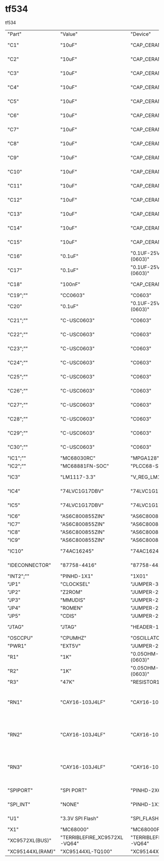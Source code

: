 # tf534
tf534


|                  |                              |                              |                                                                     |                                                                                                  |                             |                                                                                                   |                             |                             |               |                        |             |           |         |           |              |               |         |  | 
|------------------|------------------------------|------------------------------|---------------------------------------------------------------------|--------------------------------------------------------------------------------------------------|-----------------------------|---------------------------------------------------------------------------------------------------|-----------------------------|-----------------------------|---------------|------------------------|-------------|-----------|---------|-----------|--------------|---------------|---------|--| 
| "Part"           | "Value"                      | "Device"                     | "Package"                                                           | "Description"                                                                                    | "AVAILABILITY"              | "DESCRIPTION"                                                                                     | "MF"                        | "MP"                        | "MPN"         | "OC_FARNELL"           | "OC_NEWARK" | "PACKAGE" | "PRICE" | "PROD_ID" | "SPICEMODEL" | "SPICEPREFIX" | "VALUE" |  | 
| "C1"             | "10uF"                       | "CAP_CERAMIC1206"            | "1206"                                                              | "Ceramic Capacitors";"";"";"";"";"";"";"";"";"";"";"";"";""                                      |                             |                                                                                                   |                             |                             |               |                        |             |           |         |           |              |               |         |  | 
| "C2"             | "10uF"                       | "CAP_CERAMIC1206"            | "1206"                                                              | "Ceramic Capacitors";"";"";"";"";"";"";"";"";"";"";"";"";""                                      |                             |                                                                                                   |                             |                             |               |                        |             |           |         |           |              |               |         |  | 
| "C3"             | "10uF"                       | "CAP_CERAMIC1206"            | "1206"                                                              | "Ceramic Capacitors";"";"";"";"";"";"";"";"";"";"";"";"";""                                      |                             |                                                                                                   |                             |                             |               |                        |             |           |         |           |              |               |         |  | 
| "C4"             | "10uF"                       | "CAP_CERAMIC1206"            | "1206"                                                              | "Ceramic Capacitors";"";"";"";"";"";"";"";"";"";"";"";"";""                                      |                             |                                                                                                   |                             |                             |               |                        |             |           |         |           |              |               |         |  | 
| "C5"             | "10uF"                       | "CAP_CERAMIC1206"            | "1206"                                                              | "Ceramic Capacitors";"";"";"";"";"";"";"";"";"";"";"";"";""                                      |                             |                                                                                                   |                             |                             |               |                        |             |           |         |           |              |               |         |  | 
| "C6"             | "10uF"                       | "CAP_CERAMIC1206"            | "1206"                                                              | "Ceramic Capacitors";"";"";"";"";"";"";"";"";"";"";"";"";""                                      |                             |                                                                                                   |                             |                             |               |                        |             |           |         |           |              |               |         |  | 
| "C7"             | "10uF"                       | "CAP_CERAMIC1206"            | "1206"                                                              | "Ceramic Capacitors";"";"";"";"";"";"";"";"";"";"";"";"";""                                      |                             |                                                                                                   |                             |                             |               |                        |             |           |         |           |              |               |         |  | 
| "C8"             | "10uF"                       | "CAP_CERAMIC1206"            | "1206"                                                              | "Ceramic Capacitors";"";"";"";"";"";"";"";"";"";"";"";"";""                                      |                             |                                                                                                   |                             |                             |               |                        |             |           |         |           |              |               |         |  | 
| "C9"             | "10uF"                       | "CAP_CERAMIC1206"            | "1206"                                                              | "Ceramic Capacitors";"";"";"";"";"";"";"";"";"";"";"";"";""                                      |                             |                                                                                                   |                             |                             |               |                        |             |           |         |           |              |               |         |  | 
| "C10"            | "10uF"                       | "CAP_CERAMIC1206"            | "1206"                                                              | "Ceramic Capacitors";"";"";"";"";"";"";"";"";"";"";"";"";""                                      |                             |                                                                                                   |                             |                             |               |                        |             |           |         |           |              |               |         |  | 
| "C11"            | "10uF"                       | "CAP_CERAMIC1206"            | "1206"                                                              | "Ceramic Capacitors";"";"";"";"";"";"";"";"";"";"";"";"";""                                      |                             |                                                                                                   |                             |                             |               |                        |             |           |         |           |              |               |         |  | 
| "C12"            | "10uF"                       | "CAP_CERAMIC1206"            | "1206"                                                              | "Ceramic Capacitors";"";"";"";"";"";"";"";"";"";"";"";"";""                                      |                             |                                                                                                   |                             |                             |               |                        |             |           |         |           |              |               |         |  | 
| "C13"            | "10uF"                       | "CAP_CERAMIC1206"            | "1206"                                                              | "Ceramic Capacitors";"";"";"";"";"";"";"";"";"";"";"";"";""                                      |                             |                                                                                                   |                             |                             |               |                        |             |           |         |           |              |               |         |  | 
| "C14"            | "10uF"                       | "CAP_CERAMIC1206"            | "1206"                                                              | "Ceramic Capacitors";"";"";"";"";"";"";"";"";"";"";"";"";""                                      |                             |                                                                                                   |                             |                             |               |                        |             |           |         |           |              |               |         |  | 
| "C15"            | "10uF"                       | "CAP_CERAMIC1206"            | "1206"                                                              | "Ceramic Capacitors";"";"";"";"";"";"";"";"";"";"";"";"";""                                      |                             |                                                                                                   |                             |                             |               |                        |             |           |         |           |              |               |         |  | 
| "C16"            | "0.1uF"                      | "0.1UF-25V(+80/-20%)(0603)"  | "0603-CAP"                                                          | "CAP-00810";"";"";"";"";"";"";"";"";""                                                           | "CAP-00810";"";""           | "0.1uF"                                                                                           |                             |                             |               |                        |             |           |         |           |              |               |         |  | 
| "C17"            | "0.1uF"                      | "0.1UF-25V(+80/-20%)(0603)"  | "0603-CAP"                                                          | "CAP-00810";"";"";"";"";"";"";"";"";""                                                           | "CAP-00810";"";""           | "0.1uF"                                                                                           |                             |                             |               |                        |             |           |         |           |              |               |         |  | 
| "C18"            | "100nF"                      | "CAP_CERAMIC1206"            | "1206"                                                              | "Ceramic Capacitors";"";"";"";"";"";"";"";"";"";"";"";"";""                                      |                             |                                                                                                   |                             |                             |               |                        |             |           |         |           |              |               |         |  | 
| "C19";""         | "CC0603"                     | "C0603"                      | "CAPACITOR, European symbol";"";"";"";"";"";"";"";"";"";""          | "NONE"                                                                                           | "C";""                      |                                                                                                   |                             |                             |               |                        |             |           |         |           |              |               |         |  | 
| "C20"            | "0.1uF"                      | "0.1UF-25V(+80/-20%)(0603)"  | "0603-CAP"                                                          | "CAP-00810";"";"";"";"";"";"";"";"";""                                                           | "CAP-00810";"";""           | "0.1uF"                                                                                           |                             |                             |               |                        |             |           |         |           |              |               |         |  | 
| "C21";""         | "C-USC0603"                  | "C0603"                      | "CAPACITOR, American symbol";"";"";"";"";"";"";"";"";"";"";"";"";"" |                                                                                                  |                             |                                                                                                   |                             |                             |               |                        |             |           |         |           |              |               |         |  | 
| "C22";""         | "C-USC0603"                  | "C0603"                      | "CAPACITOR, American symbol";"";"";"";"";"";"";"";"";"";"";"";"";"" |                                                                                                  |                             |                                                                                                   |                             |                             |               |                        |             |           |         |           |              |               |         |  | 
| "C23";""         | "C-USC0603"                  | "C0603"                      | "CAPACITOR, American symbol";"";"";"";"";"";"";"";"";"";"";"";"";"" |                                                                                                  |                             |                                                                                                   |                             |                             |               |                        |             |           |         |           |              |               |         |  | 
| "C24";""         | "C-USC0603"                  | "C0603"                      | "CAPACITOR, American symbol";"";"";"";"";"";"";"";"";"";"";"";"";"" |                                                                                                  |                             |                                                                                                   |                             |                             |               |                        |             |           |         |           |              |               |         |  | 
| "C25";""         | "C-USC0603"                  | "C0603"                      | "CAPACITOR, American symbol";"";"";"";"";"";"";"";"";"";"";"";"";"" |                                                                                                  |                             |                                                                                                   |                             |                             |               |                        |             |           |         |           |              |               |         |  | 
| "C26";""         | "C-USC0603"                  | "C0603"                      | "CAPACITOR, American symbol";"";"";"";"";"";"";"";"";"";"";"";"";"" |                                                                                                  |                             |                                                                                                   |                             |                             |               |                        |             |           |         |           |              |               |         |  | 
| "C27";""         | "C-USC0603"                  | "C0603"                      | "CAPACITOR, American symbol";"";"";"";"";"";"";"";"";"";"";"";"";"" |                                                                                                  |                             |                                                                                                   |                             |                             |               |                        |             |           |         |           |              |               |         |  | 
| "C28";""         | "C-USC0603"                  | "C0603"                      | "CAPACITOR, American symbol";"";"";"";"";"";"";"";"";"";"";"";"";"" |                                                                                                  |                             |                                                                                                   |                             |                             |               |                        |             |           |         |           |              |               |         |  | 
| "C29";""         | "C-USC0603"                  | "C0603"                      | "CAPACITOR, American symbol";"";"";"";"";"";"";"";"";"";"";"";"";"" |                                                                                                  |                             |                                                                                                   |                             |                             |               |                        |             |           |         |           |              |               |         |  | 
| "C30";""         | "C-USC0603"                  | "C0603"                      | "CAPACITOR, American symbol";"";"";"";"";"";"";"";"";"";"";"";"";"" |                                                                                                  |                             |                                                                                                   |                             |                             |               |                        |             |           |         |           |              |               |         |  | 
| "IC1";""         | "MC68030RC"                  | "MPGA128"                    | "68xxx PROCESSOR";"";""                                             | "MOTOROLA";""                                                                                    | "MC68030RC50C"              | "unknown"                                                                                         | "52F3269";"";"";"";"";"";"" |                             |               |                        |             |           |         |           |              |               |         |  | 
| "IC2";""         | "MC68881FN-SOC"              | "PLCC68-S"                   | "68xxx PROCESSOR";"";"";"";"";""                                    | "unknown"                                                                                        | "unknown";"";"";"";"";"";"" |                                                                                                   |                             |                             |               |                        |             |           |         |           |              |               |         |  | 
| "IC3"            | "LM1117-3.3"                 | "V_REG_LM1117SOT223"         | "SOT223"                                                            | "Voltage Regulator LM1117";"";"";"";"";"";"";"";"";""                                            | "VREG-08170";"";"";""       |                                                                                                   |                             |                             |               |                        |             |           |         |           |              |               |         |  | 
| "IC4"            | "74LVC1G17DBV"               | "74LVC1G17DBV"               | "SOT23-5"                                                           | "Single Schmitt-Trigger Buffer";"";"";"";"";"";"";"";"";"";"";"";"";""                           |                             |                                                                                                   |                             |                             |               |                        |             |           |         |           |              |               |         |  | 
| "IC5"            | "74LVC1G17DBV"               | "74LVC1G17DBV"               | "SOT23-5"                                                           | "Single Schmitt-Trigger Buffer";"";"";"";"";"";"";"";"";"";"";"";"";""                           |                             |                                                                                                   |                             |                             |               |                        |             |           |         |           |              |               |         |  | 
| "IC6"            | "AS6C800855ZIN"              | "AS6C800855ZIN"              | "TSOP44-II";"";"";"";"";"";"";"";"";"";"";"";"";"";""               |                                                                                                  |                             |                                                                                                   |                             |                             |               |                        |             |           |         |           |              |               |         |  | 
| "IC7"            | "AS6C800855ZIN"              | "AS6C800855ZIN"              | "TSOP44-II";"";"";"";"";"";"";"";"";"";"";"";"";"";""               |                                                                                                  |                             |                                                                                                   |                             |                             |               |                        |             |           |         |           |              |               |         |  | 
| "IC8"            | "AS6C800855ZIN"              | "AS6C800855ZIN"              | "TSOP44-II";"";"";"";"";"";"";"";"";"";"";"";"";"";""               |                                                                                                  |                             |                                                                                                   |                             |                             |               |                        |             |           |         |           |              |               |         |  | 
| "IC9"            | "AS6C800855ZIN"              | "AS6C800855ZIN"              | "TSOP44-II";"";"";"";"";"";"";"";"";"";"";"";"";"";""               |                                                                                                  |                             |                                                                                                   |                             |                             |               |                        |             |           |         |           |              |               |         |  | 
| "IC10"           | "74AC16245"                  | "74AC16245"                  | "SSOP48DL"                                                          | "16-bit BUS TRANSCEIVER, 3-state";"";"";"";"";"";"";"";"";"";"";"";"";""                         |                             |                                                                                                   |                             |                             |               |                        |             |           |         |           |              |               |         |  | 
| "IDECONNECTOR"   | "87758-4416"                 | "87758-4416"                 | "87758-4416"                                                        | "44 Pin - 2mm Dual Row Single Wafer, Vertical T/H HDR";"";""                                     | "MOLEX";""                  | "87758-4416"                                                                                      | "unknown"                   | "59J1588";"";"";"";"";"";"" |               |                        |             |           |         |           |              |               |         |  | 
| "INT2";""        | "PINHD-1X1"                  | "1X01"                       | "PIN HEADER";"";"";"";"";"";"";"";"";"";"";"";"";""                 |                                                                                                  |                             |                                                                                                   |                             |                             |               |                        |             |           |         |           |              |               |         |  | 
| "JP1"            | "CLOCKSEL"                   | "JUMPER-3PTH"                | "1X03";"";"";"";"";"";"";"";"";"";"";"";"";"";""                    |                                                                                                  |                             |                                                                                                   |                             |                             |               |                        |             |           |         |           |              |               |         |  | 
| "JP2"            | "Z2ROM"                      | "JUMPER-2PTH"                | "1X02"                                                              | "Jumper";"";"";"";"";"";"";"";"";"";"";"";"";""                                                  |                             |                                                                                                   |                             |                             |               |                        |             |           |         |           |              |               |         |  | 
| "JP3"            | "MMUDIS"                     | "JUMPER-2PTH"                | "1X02"                                                              | "Jumper";"";"";"";"";"";"";"";"";"";"";"";"";""                                                  |                             |                                                                                                   |                             |                             |               |                        |             |           |         |           |              |               |         |  | 
| "JP4"            | "ROMEN"                      | "JUMPER-2PTH"                | "1X02"                                                              | "Jumper";"";"";"";"";"";"";"";"";"";"";"";"";""                                                  |                             |                                                                                                   |                             |                             |               |                        |             |           |         |           |              |               |         |  | 
| "JP5"            | "CDIS"                       | "JUMPER-2PTH"                | "1X02"                                                              | "Jumper";"";"";"";"";"";"";"";"";"";"";"";"";""                                                  |                             |                                                                                                   |                             |                             |               |                        |             |           |         |           |              |               |         |  | 
| "JTAG"           | "JTAG"                       | "HEADER-1X6ROUND"            | "1X06_ROUND"                                                        | "PIN HEADER";"";"";"";"";"";"";"";"";"";"";"";"";""                                              |                             |                                                                                                   |                             |                             |               |                        |             |           |         |           |              |               |         |  | 
| "OSCCPU"         | "CPUMHZ"                     | "OSCILLATOR"                 | "OSC_7X5MM"                                                         | "Oscillators";"";"";"";"";"";"";"";"";"";"";"";"";""                                             |                             |                                                                                                   |                             |                             |               |                        |             |           |         |           |              |               |         |  | 
| "PWR1"           | "EXT5V"                      | "JUMPER-2PTH"                | "1X02"                                                              | "Jumper";"";"";"";"";"";"";"";"";"";"";"";"";""                                                  |                             |                                                                                                   |                             |                             |               |                        |             |           |         |           |              |               |         |  | 
| "R1"             | "1K"                         | "0.05OHM-1/5W-1%(0603)"      | "0603";"";"";"";"";"";"";"";"";"";""                                | "RES-12535";"";"";""                                                                             |                             |                                                                                                   |                             |                             |               |                        |             |           |         |           |              |               |         |  | 
| "R2"             | "1K"                         | "0.05OHM-1/5W-1%(0603)"      | "0603";"";"";"";"";"";"";"";"";"";""                                | "RES-12535";"";"";""                                                                             |                             |                                                                                                   |                             |                             |               |                        |             |           |         |           |              |               |         |  | 
| "R3"             | "47K"                        | "RESISTOR1206"               | "1206"                                                              | "Resistors";"";"";"";"";"";"";"";"";"";"";"";"";""                                               |                             |                                                                                                   |                             |                             |               |                        |             |           |         |           |              |               |         |  | 
| "RN1"            | "CAY16-103J4LF"              | "CAY16-103J4LF"              | "RESCAXE80P320X160-8N"                                              | "Res Thick Film Array 10K Ohm 5% 200ppm/C ISOL Molded 8-Pin 1206(4 X 0603) Convex SMD Paper T/R" | "Good"                      | "Res Thick Film Array 10K Ohm 5% ?200ppm/C ISOL Molded 8-Pin 1206(4 X 0603) Convex SMD Paper T/R" | "Bourns"                    | "CAY16-103J4LF";"";"";""    | "1206 Bourns" | "0.02 USD";"";"";"";"" |             |           |         |           |              |               |         |  | 
| "RN2"            | "CAY16-103J4LF"              | "CAY16-103J4LF"              | "RESCAXE80P320X160-8N"                                              | "Res Thick Film Array 10K Ohm 5% 200ppm/C ISOL Molded 8-Pin 1206(4 X 0603) Convex SMD Paper T/R" | "Good"                      | "Res Thick Film Array 10K Ohm 5% ?200ppm/C ISOL Molded 8-Pin 1206(4 X 0603) Convex SMD Paper T/R" | "Bourns"                    | "CAY16-103J4LF";"";"";""    | "1206 Bourns" | "0.02 USD";"";"";"";"" |             |           |         |           |              |               |         |  | 
| "RN3"            | "CAY16-103J4LF"              | "CAY16-103J4LF"              | "RESCAXE80P320X160-8N"                                              | "Res Thick Film Array 10K Ohm 5% 200ppm/C ISOL Molded 8-Pin 1206(4 X 0603) Convex SMD Paper T/R" | "Good"                      | "Res Thick Film Array 10K Ohm 5% ?200ppm/C ISOL Molded 8-Pin 1206(4 X 0603) Convex SMD Paper T/R" | "Bourns"                    | "CAY16-103J4LF";"";"";""    | "1206 Bourns" | "0.02 USD";"";"";"";"" |             |           |         |           |              |               |         |  | 
| "SPIPORT"        | "SPI PORT"                   | "PINHD-2X6"                  | "2X06"                                                              | "PIN HEADER";"";"";"";"";"";"";"";"";"";"";"";"";""                                              |                             |                                                                                                   |                             |                             |               |                        |             |           |         |           |              |               |         |  | 
| "SPI_INT"        | "NONE"                       | "PINHD-1X1"                  | "1X01"                                                              | "PIN HEADER";"";"";"";"";"";"";"";"";"";"";"";"";""                                              |                             |                                                                                                   |                             |                             |               |                        |             |           |         |           |              |               |         |  | 
| "U1"             | "3.3V SPI Flash"             | "SPI_FLASH-X25XXSMD"         | "SO08"                                                              | "32M Serial Flash Memory";"";"";"";"";"";"";"";"";""                                             | "N/A";"";""                 | "32M SPI Flash"                                                                                   |                             |                             |               |                        |             |           |         |           |              |               |         |  | 
| "X1"             | "MC68000"                    | "MC68000P"                   | "DIL64"                                                             | "68xxx PROCESSOR";"";"";"";"";""                                                                 | "unknown"                   | "unknown";"";"";"";"";"";""                                                                       |                             |                             |               |                        |             |           |         |           |              |               |         |  | 
| "XC9572XL(BUS)"  | "TERRIBLEFIRE_XC9572XL-VQ64" | "TERRIBLEFIRE_XC9572XL-VQ64" | "TERRIBLEFIRE_VQ64";"";"";"";"";"";"";"";"";"";"";"";"";"";""       |                                                                                                  |                             |                                                                                                   |                             |                             |               |                        |             |           |         |           |              |               |         |  | 
| "XC95144XL(RAM)" | "XC95144XL-TQ100"            | "XC95144XL-TQ100"            | "TQFP100";"";"";"";"";"";"";"";"";"";"";"";"";"";""                 |                                                                                                  |                             |                                                                                                   |                             |                             |               |                        |             |           |         |           |              |               |         |  | 
